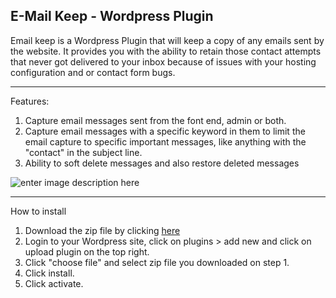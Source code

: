 ## E-Mail Keep - Wordpress Plugin

Email keep is a Wordpress Plugin that will keep a copy of any emails sent by the website.  It provides you with the ability to retain those contact attempts that never got delivered to your inbox because of issues with your hosting configuration and or contact form bugs.  

----------
Features:
 1. Capture email messages sent from the font end, admin or both.
 2. Capture email messages with a specific keyword in them to limit the email capture to specific important messages, like anything with the "contact" in the subject line.
 3. Ability to soft delete messages and also restore deleted messages
 
![enter image description here](https://d3vv6lp55qjaqc.cloudfront.net/items/0p0j2J1E0g3k1t1e3K2F/Screen%20Recording%202018-02-06%20at%2009.48%20PM.gif?X-CloudApp-Visitor-Id=2783412&v=675b116e)


----------
How to install

 1. Download the zip file by clicking [here](https://github.com/woodymendoza/email-keep/archive/master.zip)
 2. Login to your Wordpress site, click on plugins > add new and click on upload plugin on the top right.
 3. Click "choose file" and select zip file you downloaded on step 1.
 4. Click install.
 5. Click activate.


